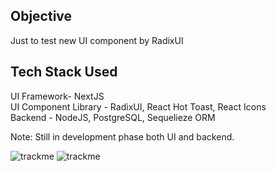
## Objective
Just to test new UI component by RadixUI

## Tech Stack Used
UI Framework- NextJS<br>
UI Component Library - RadixUI, React Hot Toast, React Icons<br>
Backend - NodeJS, PostgreSQL, Sequelieze ORM

Note: Still in development phase both UI and backend.

![trackme](https://github.com/syukranDev/track.me/assets/51852197/19ff3642-267f-417e-81d7-33c05b95a57b)
![trackme](https://github.com/syukranDev/track.me/assets/51852197/410c34cb-a98a-4d59-9dba-acf44db7a912)
